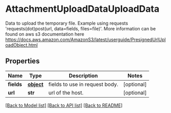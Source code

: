 # AttachmentUploadDataUploadData

Data to upload the temporary file. Example using requests 'requests(dot)post(url, data=fields, files=file)'. More information can be found on aws s3 documentation here https://docs.aws.amazon.com/AmazonS3/latest/userguide/PresignedUrlUploadObject.html
## Properties
Name | Type | Description | Notes
------------ | ------------- | ------------- | -------------
**fields** | [**object**](.md) | fields to use in request body. | [optional] 
**url** | **str** | url of the host. | [optional] 

[[Back to Model list]](../README.md#documentation-for-models) [[Back to API list]](../README.md#documentation-for-api-endpoints) [[Back to README]](../README.md)


